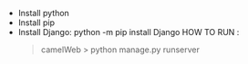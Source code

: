 - Install python
- Install pip
- Install Django: python -m pip install Django
  HOW TO RUN :
  > camelWeb > python manage.py runserver
